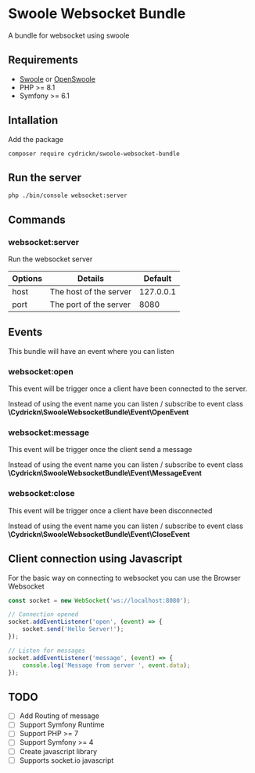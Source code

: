 # Swoole Websocket Bundle

A bundle for websocket using swoole

## Requirements

- [Swoole](https://www.swoole.com/) or [OpenSwoole](https://openswoole.com/)
- PHP >= 8.1
- Symfony >= 6.1

## Intallation

Add the package
```shell
composer require cydrickn/swoole-websocket-bundle
```

## Run the server

```shell
php ./bin/console websocket:server
```

## Commands

### websocket:server

Run the websocket server

| Options | Details                | Default   |
|---------|------------------------|-----------|
| host    | The host of the server | 127.0.0.1 |
| port    | The port of the server | 8080      |

## Events

This bundle will have an event where you can listen

### websocket:open

This event will be trigger once a client have been connected to the server.

Instead of using the event name you can listen / subscribe to event class **\Cydrickn\SwooleWebsocketBundle\Event\OpenEvent**

### websocket:message

This event will be trigger once the client send a message

Instead of using the event name you can listen / subscribe to event class **\Cydrickn\SwooleWebsocketBundle\Event\MessageEvent**

### websocket:close

This event will be trigger once a client have been disconnected

Instead of using the event name you can listen / subscribe to event class **\Cydrickn\SwooleWebsocketBundle\Event\CloseEvent**

## Client connection using Javascript

For the basic way on connecting to websocket you can use the Browser Websocket

```js
const socket = new WebSocket('ws://localhost:8080');

// Connection opened
socket.addEventListener('open', (event) => {
    socket.send('Hello Server!');
});

// Listen for messages
socket.addEventListener('message', (event) => {
    console.log('Message from server ', event.data);
});

```

## TODO

- [ ] Add Routing of message
- [ ] Support Symfony Runtime
- [ ] Support PHP >= 7
- [ ] Support Symfony >= 4
- [ ] Create javascript library
- [ ] Supports socket.io javascript
